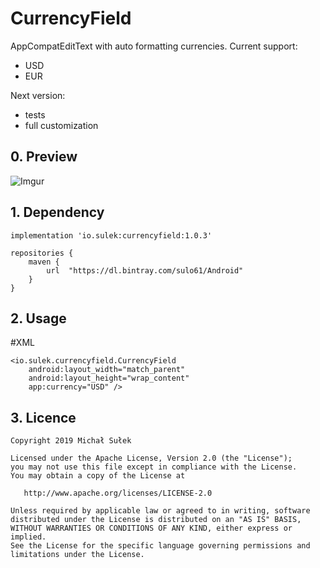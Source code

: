 # CurrencyField
AppCompatEditText with auto formatting currencies. 
Current support:
- USD
- EUR

Next version:
- tests
- full customization

## 0. Preview
![Imgur](https://i.imgur.com/zKtBOIi.gif)

## 1. Dependency
```
implementation 'io.sulek:currencyfield:1.0.3'
```
```
repositories {
    maven {
        url  "https://dl.bintray.com/sulo61/Android"
    }
}
```

## 2. Usage
#XML
```
<io.sulek.currencyfield.CurrencyField
    android:layout_width="match_parent"
    android:layout_height="wrap_content"
    app:currency="USD" />
```

## 3. Licence

```
Copyright 2019 Michał Sułek

Licensed under the Apache License, Version 2.0 (the "License");
you may not use this file except in compliance with the License.
You may obtain a copy of the License at

   http://www.apache.org/licenses/LICENSE-2.0

Unless required by applicable law or agreed to in writing, software
distributed under the License is distributed on an "AS IS" BASIS,
WITHOUT WARRANTIES OR CONDITIONS OF ANY KIND, either express or implied.
See the License for the specific language governing permissions and
limitations under the License.
```
